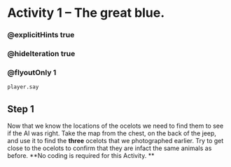 # Activity 1 – The great blue.

### @explicitHints true
### @hideIteration true 
### @flyoutOnly 1

```python
player.say
```

## Step 1
Now that we know the locations of the ocelots we need to find them to see if the AI was right. Take the map from the chest, on the back of the jeep,
and use it to find the **three** ocelots that we photographed earlier. Try to get close to the ocelots to confirm that they are infact the same animals 
as before. **No coding is required for this Activity. **
